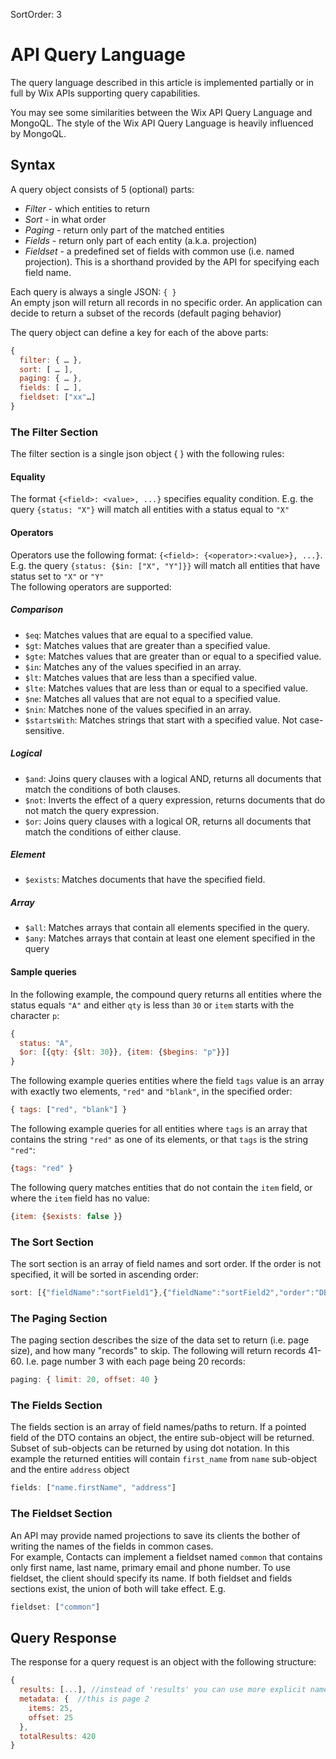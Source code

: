 SortOrder: 3
# API Query Language 

The query language described in this article is implemented partially or in full by Wix APIs supporting query capabilities.

You may see some similarities between the Wix API Query Language
and MongoQL.
The style of the Wix API Query Language is heavily influenced by MongoQL.

## Syntax

A query object consists of 5 (optional) parts:

* _Filter_ - which entities to return
* _Sort_ - in what order
* _Paging_ - return only part of the matched entities
* _Fields_ - return only part of each entity (a.k.a. projection)
* _Fieldset_ - a predefined set of fields with common use (i.e. named projection). This is a shorthand provided by the API for specifying each field name.
  
Each query is always a single JSON: `{ }`  
An empty json will return all records in no specific order. 
An application can decide to return a subset of the records (default paging behavior)  

The query object can define a key for each of the above parts:

```javascript
{
  filter: { … },
  sort: [ … ],
  paging: { … },
  fields: [ … ],
  fieldset: ["xx"…]
}
```

### The Filter Section

The filter section is a single json object { } with the following rules:

#### Equality

The format `{<field>: <value>, ...}` specifies equality condition.
E.g. the query `{status: "X"}` will match all entities with a status equal to `"X"`

#### Operators

Operators use the following format: `{<field>: {<operator>:<value>}, ...}`.  
E.g. the query `{status: {$in: ["X", "Y"]}}` will match all entities that have status  set to `"X"` or `"Y"`  
The following operators are supported:

##### Comparison

* `$eq`: Matches values that are equal to a specified value.
* `$gt`: Matches values that are greater than a specified value.
* `$gte`: Matches values that are greater than or equal to a specified value.
* `$in`: Matches any of the values specified in an array.
* `$lt`: Matches values that are less than a specified value.
* `$lte`: Matches values that are less than or equal to a specified value.
* `$ne`: Matches all values that are not equal to a specified value.
* `$nin`: Matches none of the values specified in an array.
* `$startsWith`: Matches strings that start with a specified value. Not case-sensitive.

##### Logical

* `$and`: Joins query clauses with a logical AND, returns all documents that match the conditions of both clauses.
* `$not`: Inverts the effect of a query expression, returns documents that do not match the query expression.
* `$or`: Joins query clauses with a logical OR, returns all documents that match the conditions of either clause.

##### Element

* `$exists`: Matches documents that have the specified field.

##### Array

* `$all`: Matches arrays that contain all elements specified in the query.
* `$any`: Matches arrays that contain at least one element specified in the query

#### Sample queries

In the following example, the compound query returns all entities where the status equals `"A"` and either `qty` is less than `30` or `item` starts with the character `p`:

```javascript
{
  status: "A",
  $or: [{qty: {$lt: 30}}, {item: {$begins: "p"}}]
}
```

The following example queries entities where the field `tags` value is an array with exactly two elements, `"red"` and `"blank"`, in the specified order:

```javascript
{ tags: ["red", "blank"] }
```

The following example queries for all entities where `tags` is an array that contains the string `"red"` as one of its elements, or that `tags` is the string `"red"`:

```javascript
{tags: "red" } 
```

The following query matches entities that do not contain the `item` field, or where the `item` field has no value:

```javascript
{item: {$exists: false }} 
```

### The Sort Section
The sort section is an array of field names and sort order. If the order is not specified, it will be sorted in ascending order:
```javascript
sort: [{"fieldName":"sortField1"},{"fieldName":"sortField2","order":"DESC"}]
```

### The Paging Section
The paging section describes the size of the data set to return (i.e. page size), and how many "records" to skip. 
The following will return records 41-60. I.e. page number 3 with each page being 20 records:
```javascript
paging: { limit: 20, offset: 40 }
```
### The Fields Section
The fields section is an array of field names/paths to return. 
If a pointed field of the DTO contains an object, the entire sub-object will be returned. 
Subset of sub-objects can be returned by using dot notation. 
In this example the returned entities will contain `first_name` from `name` sub-object and the entire `address` object
```javascript
fields: ["name.firstName", "address"]
```

### The Fieldset Section
An API may provide named projections to save its clients the bother of writing the names of the fields in common cases.  
For example, Contacts can implement a fieldset named `common` that contains only first name, last name, primary email and phone number. 
To use fieldset, the client should specify its name. If both fieldset and fields sections exist, the union of both will take effect. 
E.g. 
```javascript
fieldset: ["common"]
```

## Query Response
The response for a query request is an object with the following structure:
```javascript
{
  results: [...], //instead of 'results' you can use more explicit name like 'invoices'
  metadata: {  //this is page 2 
    items: 25,
    offset: 25
  },
  totalResults: 420
}
```
